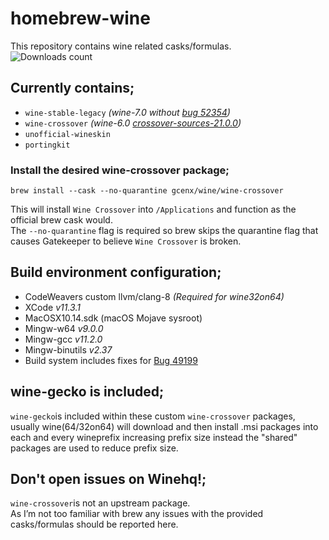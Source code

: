 # homebrew-wine
This repository contains wine related casks/formulas.\
![Downloads count](https://img.shields.io/github/downloads/gcenx/homebrew-wine/total.svg)

## Currently contains;
- `wine-stable-legacy` *(wine-7.0 without [bug 52354](https://bugs.winehq.org/show_bug.cgi?id=52354))*
- `wine-crossover`    *(wine-6.0 [crossover-sources-21.0.0](https://media.codeweavers.com/pub/crossover/source/crossover-sources-21.0.0.tar.gz))*
- `unofficial-wineskin`
- `portingkit`

### Install the desired wine-crossover package;
```
brew install --cask --no-quarantine gcenx/wine/wine-crossover
```
This will install `Wine Crossover` into `/Applications` and function as the official brew cask would.\
The `--no-quarantine` flag is required so brew skips the quarantine flag that causes Gatekeeper to believe `Wine Crossover` is broken.

## Build environment configuration;
- CodeWeavers custom llvm/clang-8 _(Required for wine32on64)_
- XCode _v11.3.1_
- MacOSX10.14.sdk (macOS Mojave sysroot)
- Mingw-w64 _v9.0.0_
- Mingw-gcc _v11.2.0_
- Mingw-binutils _v2.37_
- Build system includes fixes for [Bug 49199](https://bugs.winehq.org/show_bug.cgi?id=49199)

## wine-gecko is included;
`wine-gecko`is included within these custom `wine-crossover` packages, usually wine(64/32on64) will download and then install .msi packages into each and every wineprefix increasing prefix size instead the "shared" packages are used to reduce prefix size.

## Don't open issues on Winehq!;
`wine-crossover`is not an upstream package.\
As I’m not too familiar with brew any issues with the provided casks/formulas should be reported here.
